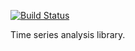 [![Build Status](https://travis-ci.org/ericzhang-cn/timeseries-lib.png)](https://travis-ci.org/ericzhang-cn/timeseries-lib])

Time series analysis library.
